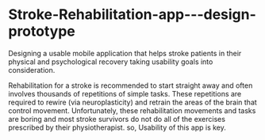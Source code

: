 # Stroke-Rehabilitation-app---design-prototype
Designing a usable mobile application that helps stroke patients in their physical and psychological recovery taking usability goals into consideration.

Rehabilitation for a stroke is recommended to start straight away and often involves thousands of repetitions of simple tasks.  These repetitions are required to rewire (via neuroplasticity) and retrain the areas of the brain that control movement.  Unfortunately, these rehabilitation movements and tasks are boring and most stroke survivors do not do all of the exercises prescribed by their physiotherapist. so, Usability of this app is key.
